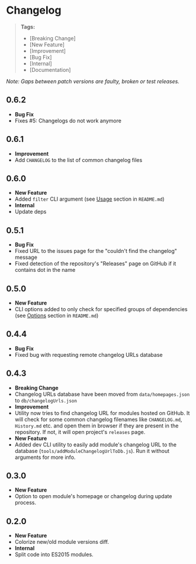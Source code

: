 # Changelog

> **Tags:**
> - [Breaking Change]
> - [New Feature]
> - [Improvement]
> - [Bug Fix]
> - [Internal]
> - [Documentation]

_Note: Gaps between patch versions are faulty, broken or test releases._

## 0.6.2

 * **Bug Fix**
  * Fixes #5: Changelogs do not work anymore

## 0.6.1

 * **Improvement**
  * Add `CHANGELOG` to the list of common changelog files

## 0.6.0

 * **New Feature**
  * Added `filter` CLI argument (see [Usage](README.md#usage) section in `README.md`)
 * **Internal**
  * Update deps

## 0.5.1

 * **Bug Fix**
  * Fixed URL to the issues page for the "couldn't find the changelog" message
  * Fixed detection of the repository's "Releases" page on GitHub if it contains dot in the name

## 0.5.0

 * **New Feature**
  * CLI options added to only check for specified groups of dependencies (see [Options](README.md#options) section in `README.md`)

## 0.4.4

 * **Bug Fix**
  * Fixed bug with requesting remote changelog URLs database

## 0.4.3

 * **Breaking Change**
  * Changelog URLs database have been moved from `data/homepages.json` to `db/changelogUrls.json`
 * **Improvement**
  * Utility now tries to find changelog URL for modules hosted on GitHub.
    It will check for some common changelog filenames like `CHANGELOG.md`, `History.md` etc. and
    open them in browser if they are present in the repository.
    If not, it will open project's `releases` page.
 * **New Feature**
  * Added dev CLI utility to easily add module's changelog URL to the database (`tools/addModuleChangelogUrlToDb.js`).
    Run it without arguments for more info.

## 0.3.0

 * **New Feature**
  * Option to open module's homepage or changelog during update process.

## 0.2.0

 * **New Feature**
  * Colorize new/old module versions diff.
 * **Internal**
  * Split code into ES2015 modules.
